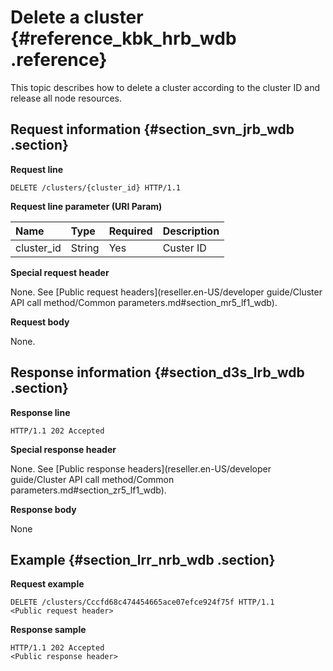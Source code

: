 # Delete a cluster {#reference_kbk_hrb_wdb .reference}

This topic describes how to delete a cluster according to the cluster ID and release all node resources.

## Request information {#section_svn_jrb_wdb .section}

**Request line**

```
DELETE /clusters/{cluster_id} HTTP/1.1
```

**Request line parameter \(URI Param\)**

|Name|Type|Required|Description|
|:---|:---|:-------|:----------|
|cluster\_id|String|Yes|Custer ID|

**Special request header**

None. See [Public request headers](reseller.en-US/developer guide/Cluster API call method/Common parameters.md#section_mr5_lf1_wdb).

**Request body**

None.

## Response information {#section_d3s_lrb_wdb .section}

**Response line**

```
HTTP/1.1 202 Accepted
```

**Special response header**

None. See [Public response headers](reseller.en-US/developer guide/Cluster API call method/Common parameters.md#section_zr5_lf1_wdb).

**Response body**

None

## Example {#section_lrr_nrb_wdb .section}

**Request example**

```
DELETE /clusters/Cccfd68c474454665ace07efce924f75f HTTP/1.1
<Public request header>
```

**Response sample**

```
HTTP/1.1 202 Accepted
<Public response header>
```

